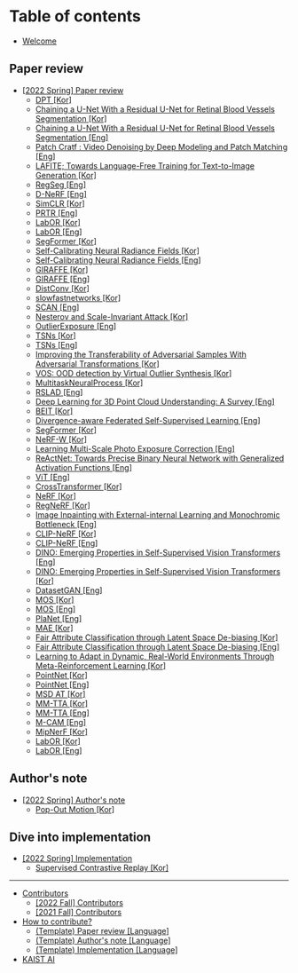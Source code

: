﻿# Table of contents

* [Welcome](README.md)

## Paper review
* [\[2022 Spring\] Paper review](paper-review/2022-spring-paper-review/README.md)
  * [DPT \[Kor\]](paper-review/2022-spring-paper-review/iccv-2021-DPT-kor.md)
  * [Chaining a U-Net With a Residual U-Net for Retinal Blood Vessels Segmentation \[Kor\]](paper-review/2022-spring-paper-review/CURU-kor.md)
  * [Chaining a U-Net With a Residual U-Net for Retinal Blood Vessels Segmentation \[Eng\]](paper-review/2022-spring-paper-review/CURU-eng.md)
  * [Patch Cratf : Video Denoising by Deep Modeling and Patch Matching \[Eng\]](paper-review/2022-spring-paper-review/ICCV-2021-PaCNet-eng.md)
  * [LAFITE; Towards Language-Free Training for Text-to-Image Generation \[Kor\]](paper-review/2022-spring-paper-review/CVPR-2022-lafite-kor.md)
  * [RegSeg \[Eng\]](paper-review/2022-spring-paper-review/arXiv-2021-RegSeg.md) 
  * [D-NeRF \[Eng\]](paper-review/2022-spring-paper-review/CVPR_2021_D-NeRF_[Eng].md) 
  * [SimCLR \[Kor\]](paper-review/2022-spring-paper-review/PaperReview_20225083_KimHajun.md)
  * [PRTR \[Eng\]](paper-review/2022-spring-paper-review/cvpr-2021-prtr-eng.md)   
  * [LabOR \[Kor\]](paper-review/2022-spring-paper-review/iccv-2021-LabOR-kor.md)  
  * [LabOR \[Eng\]](paper-review/2022-spring-paper-review/iccv-2021-LabOR-eng.md)  
  * [SegFormer \[Kor\]](paper-review/2022-spring-paper-review/NeurIPS-2021-segformer-kor.md)  
  * [Self-Calibrating Neural Radiance Fields \[Kor\]](paper-review/2022-spring-paper-review/iccv-2021-scnerf-kor.md)
  * [Self-Calibrating Neural Radiance Fields \[Eng\]](paper-review/2022-spring-paper-review/iccv-2021-scnerf-eng.md)
  * [GIRAFFE \[Kor\]](paper-review/2022-spring-paper-review/cvpr-2021-GIRAFFE-kor.md)
  * [GIRAFFE \[Eng\]](paper-review/2022-spring-paper-review/cvpr-2021-GIRAFFE-eng.md)
  * [DistConv \[Kor\]](paper-review/2022-spring-paper-review/eccv-2018-distconv-kor.md)
  * [slowfastnetworks \[Kor\]](paper-review/2022-spring-paper-review/iccv-2019-slowfastnetworks-kor.md)
   * [SCAN \[Eng\]](paper-review/2022-spring-paper-review/eccv-2020-scan-eng.md)
  * [Nesterov and Scale-Invariant Attack \[Kor\]](paper-review/2022-spring-paper-review/iclr-2020-sinifgsm-kor.md)
  * [OutlierExposure \[Eng\]](paper-review/2022-spring-paper-review/ICLR-2019-OutlierExposure-eng.md)
  * [TSNs \[Kor\]](paper-review/2022-spring-paper-review/iccv-2021-TSNs-kor.md)
  * [TSNs \[Eng\]](paper-review/2022-spring-paper-review/iccv-2021-TSNs-eng.md)
  * [Improving the Transferability of Adversarial Samples With Adversarial Transformations \[Kor\]](paper-review/2022-spring-paper-review/cvpr-2021-transferability-kor.md)
  * [VOS: OOD detection by Virtual Outlier Synthesis \[Kor\]](paper-review/2022-spring-paper-review/iclr-2022-vos-kor.md)
  * [MultitaskNeuralProcess \[Kor\]](paper-review/2022-spring-paper-review/ICLR-2022-multitaskneuralprocess-kor.md)
  * [RSLAD \[Eng\]](paper-review/2022-spring-paper-review/iccv-2021-RSLAD-eng.md)
  * [Deep Learning for 3D Point Cloud Understanding: A Survey \[Eng\]](paper-review/2022-spring-paper-review/deep-learning-for-3d-point-cloud-understanding-eng.md)
  * [BEIT \[Kor\]](paper-review/2022-spring-paper-review/iclr-2022-beit-kor.md)
  * [Divergence-aware Federated Self-Supervised Learning \[Eng\]](paper-review/2022-spring-paper-review/iclr-2022-fedema-eng.md)
  * [SegFormer \[Kor\]](paper-review/2022-spring-paper-review/NeurIPS-2021-segformer-kor.md)
  * [NeRF-W \[Kor\]](paper-review/2022-spring-paper-review/ieee-nerf-in-the-wild-kor.md)
  * [Learning Multi-Scale Photo Exposure Correction \[Eng\]](paper-review/2022-spring-paper-review/cvpr-2021-photoexposure-eng.md)
  * [ReActNet: Towards Precise Binary Neural Network with Generalized Activation Functions \[Eng\]](paper-review/2022-spring-paper-review/eccv-2020-ReActNet-eng.md)
  * [ViT \[Eng\]](paper-review/2022-spring-paper-review/iclr-2021-vit-eng.md)
  * [CrossTransformer \[Kor\]](paper-review/2022-spring-paper-review/NeurIPS-2020-CrossTransformer-kor.md)
  * [NeRF \[Kor\]](paper-review/2022-spring-paper-review/eccv-2020-nerf-kor.md)
  * [RegNeRF \[Kor\]](paper-review/2022-spring-paper-review/cvpr-2022-regnerf-kor.md)
  * [Image Inpainting with External-internal Learning and Monochromic Bottleneck \[Eng\]](paper-review/2022-spring-paper-review/cvpr-2021-image-inpainting-eng.md)
  * [CLIP-NeRF \[Kor\]](paper-review/2022-spring-paper-review/cvpr-2022-clipnerf-kor.md)
  * [CLIP-NeRF \[Eng\]](paper-review/2022-spring-paper-review/cvpr-2022-clipnerf-eng.md)
  * [DINO: Emerging Properties in Self-Supervised Vision Transformers \[Eng\]](paper-review/2022-spring-paper-review/iccv-2021-dino-eng.md)
  * [DINO: Emerging Properties in Self-Supervised Vision Transformers \[Kor\]](paper-review/2022-spring-paper-review/iccv-2021-dino-kor.md)
  * [DatasetGAN \[Eng\]](paper-review/2022-spring-paper-review/cvpr-2021-datasetgan-eng.md)
  * [MOS \[Kor\]](paper-review/2022-spring-paper-review/cvpr-2021-mos-kor.md)
  * [MOS \[Eng\]](paper-review/2022-spring-paper-review/cvpr-2021-mos-eng.md)
  * [PlaNet \[Eng\]](paper-review/2022-spring-paper-review/ECCV-2016-PlaNet-eng.md)
  * [MAE \[Kor\]](paper-review/2022-spring-paper-review/FAIR-2021-MAE-kor.md)
  * [Fair Attribute Classification through Latent Space De-biasing \[Kor\]](paper-review/2022-spring-paper-review/cvpr-2021-latentspacedebiasing-kor.md)
  * [Fair Attribute Classification through Latent Space De-biasing \[Eng\]](paper-review/2022-spring-paper-review/cvpr-2021-latentspacedebiasing-eng.md)
  * [Learning to Adapt in Dynamic, Real-World Environments Through Meta-Reinforcement Learning \[Kor\]](paper-review/2022-spring-paper-review/iclr-2019-mbmrl-kor.md)
  * [PointNet \[Kor\]](paper-review/2022-spring-paper-review/cvpr-2017-pointnet-kor.md)
  * [PointNet \[Eng\]](paper-review/2022-spring-paper-review/cvpr-2017-pointnet-eng.md)
  * [MSD AT \[Kor\]](paper-review/2022-spring-paper-review/neuralnetworks-2022-fast-at-kor.md)
  * [MM-TTA \[Kor\]](paper-review/2022-spring-paper-review/cvpr-2022-mmtta-kor.md)
  * [MM-TTA \[Eng\]](paper-review/2022-spring-paper-review/cvpr-2022-mmtta-eng.md)
  * [M-CAM \[Eng\]](paper-review/2022-spring-paper-review/bmvc-2021-mcam-eng.md)
  * [MipNerF \[Kor\]](paper-review/2022-spring-paper-review/iccv-2021-mipnerf-kor.md)
  * [LabOR \[Kor\]](paper-review/2022-spring-paper-review/iccv-2021-LabOR-kor.md)
  * [LabOR \[Eng\]](paper-review/2022-spring-paper-review/iccv-2021-LabOR-eng.md)
  
## Author's note
* [\[2022 Spring\] Author's note](authors-note/2022-spring-authors-note/README.md)
  * [Pop-Out Motion \[Kor\]](authors-note/2022-spring-authors-note/cvpr-2022-popoutmotion-kor.md)

## Dive into implementation
* [\[2022 Spring\] Implementation](dive-into-implementation/2022-fall-implementation/README.md)
  * [Supervised Contrastive Replay \[Kor\]](dive-into-implementation/2022-fall-implementation/cvpr-2021-continual-kor.md)

---

* [Contributors](contributors/README.md)
  * [\[2022 Fall\] Contributors](contributors/2022-fall-contributors.md)
  * [\[2021 Fall\] Contributors](contributors/2021-fall-contributors.md)
* [How to contribute?](how-to-contribute.md)
  * [\(Template\) Paper review \[Language\]](paper-review/template-paper-review.md)
  * [\(Template\) Author's note \[Language\]](authors-note/template-authors-note.md)
  * [\(Template\) Implementation \[Language\]](dive-into-implementation/template-implementation.md)
* [KAIST AI](http://gsai.kaist.ac.kr/)
